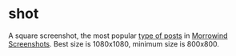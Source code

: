 # shot

A square screenshot, the most popular [type of posts](./post-types.md) in [Morrowind Screenshots](./mwscr.md). Best size
is 1080x1080, minimum size is 800x800.

